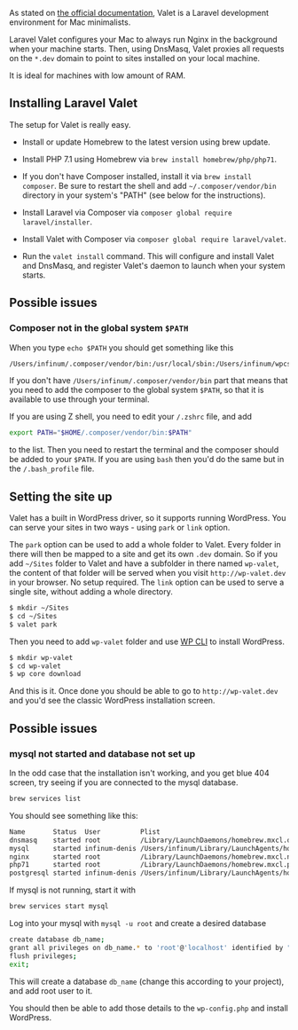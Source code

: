 As stated on [the official documentation](https://laravel.com/docs/5.4/valet), Valet is a Laravel development environment for Mac minimalists.

Laravel Valet configures your Mac to always run Nginx in the background when your machine starts. Then, using DnsMasq, Valet proxies all requests on the `*.dev` domain to point to sites installed on your local machine.

It is ideal for machines with low amount of RAM.

## Installing Laravel Valet

The setup for Valet is really easy.

* Install or update Homebrew to the latest version using brew update.

* Install PHP 7.1 using Homebrew via `brew install homebrew/php/php71`.

* If you don't have Composer installed, install it via `brew install composer`. Be sure to restart the shell and add  `~/.composer/vendor/bin` directory in your system's "PATH" (see below for the instructions).

* Install Laravel via Composer via `composer global require laravel/installer`.

* Install Valet with Composer via `composer global require laravel/valet`.

* Run the `valet install` command. This will configure and install Valet and DnsMasq, and register Valet's daemon to launch when your system starts.

## Possible issues

### Composer not in the global system `$PATH`

When you type `echo $PATH` you should get something like this

```sh
/Users/infinum/.composer/vendor/bin:/usr/local/sbin:/Users/infinum/wpcs/vendor/bin:/Users/infinum/.rbenv/shims:/Users/infinum/.rbenv/bin:/Users/infinum/bin:/usr/local/bin:/usr/local/bin:/usr/bin:/bin:/usr/sbin:/sbin:/opt/X11/bin
```

If you don't have `/Users/infinum/.composer/vendor/bin` part that means that you need to add the composer to the global system `$PATH`, so that it is available to use through your terminal.

If you are using Z shell, you need to edit your `/.zshrc` file, and add

```sh
export PATH="$HOME/.composer/vendor/bin:$PATH"
```

to the list. Then you need to restart the terminal and the composer should be added to your `$PATH`. If you are using `bash` then you'd do the same but in the `/.bash_profile` file.

## Setting the site up

Valet has a built in WordPress driver, so it supports running WordPress. You can serve your sites in two ways - using `park` or `link` option.

The `park` option can be used to add a whole folder to Valet. Every folder in there will then be mapped to a site and get its own `.dev` domain. So if you add `~/Sites` folder to Valet and have a subfolder in there named `wp-valet`, the content of that folder will be served when you visit `http://wp-valet.dev` in your browser. No setup required. The `link` option can be used to serve a single site, without adding a whole directory.

```sh
$ mkdir ~/Sites
$ cd ~/Sites
$ valet park
```

Then you need to add `wp-valet` folder and use [WP CLI](http://wp-cli.org/) to install WordPress.

```sh
$ mkdir wp-valet
$ cd wp-valet
$ wp core download
```

And this is it. Once done you should be able to go to `http://wp-valet.dev` and you'd see the classic WordPress installation screen.

## Possible issues

### mysql not started and database not set up

In the odd case that the installation isn't working, and you get blue 404 screen, try seeing if you are connected to the mysql database.

```sh
brew services list
```

You should see something like this:

```sh
Name       Status  User          Plist
dnsmasq    started root          /Library/LaunchDaemons/homebrew.mxcl.dnsmasq.plist
mysql      started infinum-denis /Users/infinum/Library/LaunchAgents/homebrew.mxcl.mysql.plist
nginx      started root          /Library/LaunchDaemons/homebrew.mxcl.nginx.plist
php71      started root          /Library/LaunchDaemons/homebrew.mxcl.php71.plist
postgresql started infinum-denis /Users/infinum/Library/LaunchAgents/homebrew.mxcl.postgresql.plist
```

If mysql is not running, start it with

```sh
brew services start mysql
```

Log into your mysql with `mysql -u root` and create a desired database


```sh
create database db_name;
grant all privileges on db_name.* to 'root'@'localhost' identified by "";
flush privileges;
exit;
```

This will create a database `db_name` (change this according to your project), and add root user to it.

You should then be able to add those details to the `wp-config.php` and install WordPress.
